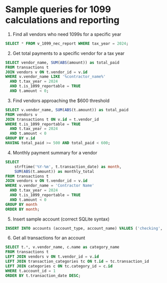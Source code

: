 # Sample queries for 1099 calculations and reporting

1. Find all vendors who need 1099s for a specific year

```SQL
SELECT * FROM v_1099_nec_report WHERE tax_year = 2024;
```

2. Get total payments to a specific vendor for a tax year

```SQL
SELECT vendor_name, SUM(ABS(amount)) as total_paid
FROM transactions t
JOIN vendors v ON t.vendor_id = v.id
WHERE v.vendor_name LIKE '%contractor_name%' 
  AND t.tax_year = 2024 
  AND t.is_1099_reportable = TRUE
  AND t.amount < 0;
```
3. Find vendors approaching the $600 threshold

```SQL
SELECT v.vendor_name, SUM(ABS(t.amount)) as total_paid
FROM vendors v
JOIN transactions t ON v.id = t.vendor_id
WHERE t.is_1099_reportable = TRUE 
  AND t.tax_year = 2024
  AND t.amount < 0
GROUP BY v.id
HAVING total_paid >= 500 AND total_paid < 600;
```

4. Monthly payment summary for a vendor

```SQL
SELECT 
    strftime('%Y-%m', t.transaction_date) as month,
    SUM(ABS(t.amount)) as monthly_total
FROM transactions t
JOIN vendors v ON t.vendor_id = v.id
WHERE v.vendor_name = 'Contractor Name'
  AND t.tax_year = 2024
  AND t.is_1099_reportable = TRUE
  AND t.amount < 0
GROUP BY month
ORDER BY month;
```

5. Insert sample account (correct SQLite syntax)

```SQL
INSERT INTO accounts (account_type, account_name) VALUES ('checking', 'B of A checking');
```

6. Get all transactions for an account

```SQL
SELECT t.*, v.vendor_name, c.name as category_name
FROM transactions t
LEFT JOIN vendors v ON t.vendor_id = v.id
LEFT JOIN transaction_categories tc ON t.id = tc.transaction_id
LEFT JOIN categories c ON tc.category_id = c.id
WHERE t.account_id = 1
ORDER BY t.transaction_date DESC;
```